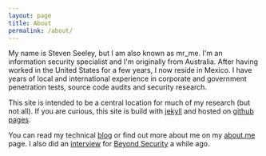 ```yaml
---
layout: page
title: About
permalink: /about/
---
```


My name is Steven Seeley, but I am also known as mr_me. I'm an information security specialist and I'm originally from Australia. After having worked in the United States for a few years, I now reside in Mexico. I have years of local and international experience in corporate and government penetration tests, source code audits and security research.

This site is intended to be a central location for much of my research (but not all). If you are curious, this site is build with <a href="https://jekyllrb.com/" target="_blank">jekyll</a> and hosted on <a href="https://pages.github.com/" target="_blank">github pages</a>.

You can read my technical <a href="/blog">blog</a> or find out more about me on my <a href="https://about.me/steven.seeley" target="_blank">about.me</a> page. I also did an <a href="https://blogs.securiteam.com/index.php/archives/3004" target="_blank">interview</a> for <a href="https://www.beyondsecurity.com/" target="_blank">Beyond Security</a> a while ago.
